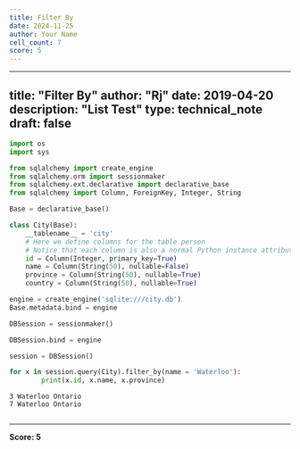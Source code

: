 ```yaml
---
title: Filter By
date: 2024-11-25
author: Your Name
cell_count: 7
score: 5
---
```


---
title: "Filter By"
author: "Rj"
date: 2019-04-20
description: "List Test"
type: technical_note
draft: false
---

```python
import os
import sys

from sqlalchemy import create_engine
from sqlalchemy.orm import sessionmaker
from sqlalchemy.ext.declarative import declarative_base
from sqlalchemy import Column, ForeignKey, Integer, String
```


```python
Base = declarative_base()
```


```python
class City(Base):
    __tablename__ = 'city'
    # Here we define columns for the table person
    # Notice that each column is also a normal Python instance attribute.
    id = Column(Integer, primary_key=True)
    name = Column(String(50), nullable=False)
    province = Column(String(50), nullable=True)
    country = Column(String(50), nullable=True)
```


```python
engine = create_engine('sqlite:///city.db')
Base.metadata.bind = engine

DBSession = sessionmaker()

DBSession.bind = engine

session = DBSession()
```


```python
for x in session.query(City).filter_by(name = 'Waterloo'):
        print(x.id, x.name, x.province)
```

    3 Waterloo Ontario
    7 Waterloo Ontario



```python

```


---
**Score: 5**